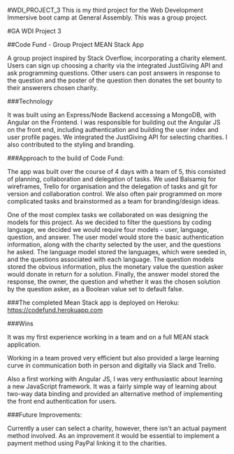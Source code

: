 #WDI_PROJECT_3
This is my third project for the Web Development Immersive boot camp at General Assembly. This was a group project.

#GA WDI Project 3

##Code Fund - Group Project MEAN Stack App

A group project inspired by Stack Overflow, incorporating a charity element. Users can sign up choosing a charity via the integrated JustGiving API and ask programming questions. Other users can post answers in response to the question and the poster of the question then donates the set bounty to their answerers chosen charity.

###Technology

It was built using an Express/Node Backend accessing a MongoDB, with Angular on the Frontend. I was responsible for building out the Angular JS on the front end, including authentication and building the user index and user profile pages. We integrated the JustGiving API for selecting charities. I also contributed to the styling and branding.

###Approach to the build of Code Fund: 

The app was built over the course of 4 days with a team of 5, this consisted of planning, collaboration and delegation of tasks. We used Balsamiq for wireframes, Trello for organisation and the delegation of tasks and git for version and collaboration control.
We also often pair programmed on more complicated tasks and brainstormed as a team for branding/design ideas.

One of the most complex tasks we collaborated on was designing the models for this project. As we decided to filter the questions by coding language, we decided we would require four models - user, language, question, and answer. The user model would store the basic authentication information, along with the charity selected by the user, and the questions he asked. The language model stored the languages, which were seeded in, and the questions associated with each language. The question models stored the obvious information, plus the monetary value the question asker would donate in return for a solution. Finally, the answer model stored the response, the owner, the question and whether it was the chosen solution by the question asker, as a Boolean value set to default false.


###The completed Mean Stack app is deployed on Heroku:
https://codefund.herokuapp.com

###Wins

It was my first experience working in a team and on a full MEAN stack application. 

Working in a team proved very efficient but also provided a large learning curve in communication both in person and digitally via Slack and Trello.

Also a first working with Angular JS, I was very enthusiastic about learning a new JavaScript framework. It was a fairly simple way of learning about two-way data binding and provided an alternative method of implementing the front end authentication for users.


###Future Improvements: 

Currently a user can select a charity, however, there isn't an actual payment method involved. As an improvement it would be essential to implement a payment method using PayPal linking it to the charities. 

